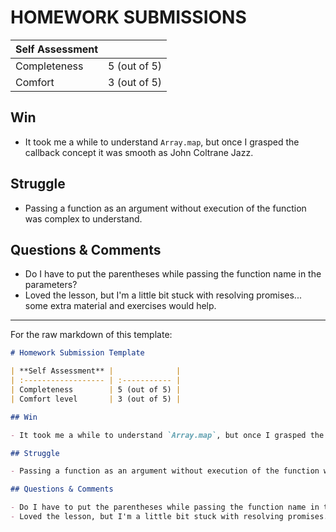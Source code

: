 # HOMEWORK SUBMISSIONS

| **Self Assessment** |              |
| :------------------ | :----------- |
| Completeness        | 5 (out of 5) |
| Comfort             | 3 (out of 5) |

## Win

- It took me a while to understand `Array.map`, but once I grasped the callback concept it was smooth as John Coltrane Jazz.  

## Struggle

- Passing a function as an argument without execution of the function was complex to understand.

## Questions & Comments

- Do I have to put the parentheses while passing the function name in the parameters?
- Loved the lesson, but I'm a little bit stuck with resolving promises... some extra material and exercises would help.

***

For the raw markdown of this template:

``` md
# Homework Submission Template

| **Self Assessment** |              |
| :------------------ | :----------- |
| Completeness        | 5 (out of 5) |
| Comfort level       | 3 (out of 5) |

## Win

- It took me a while to understand `Array.map`, but once I grasped the callback concept it was smooth as John Coltrane Jazz.  

## Struggle

- Passing a function as an argument without execution of the function was complex to understand.

## Questions & Comments

- Do I have to put the parentheses while passing the function name in the parameters?
- Loved the lesson, but I'm a little bit stuck with resolving promises... some extra material and exercises would help.
```